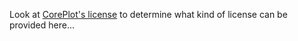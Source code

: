 Look at [CorePlot's license](https://github.com/core-plot/core-plot/blob/master/License.txt) to determine what kind of license can be provided here...
